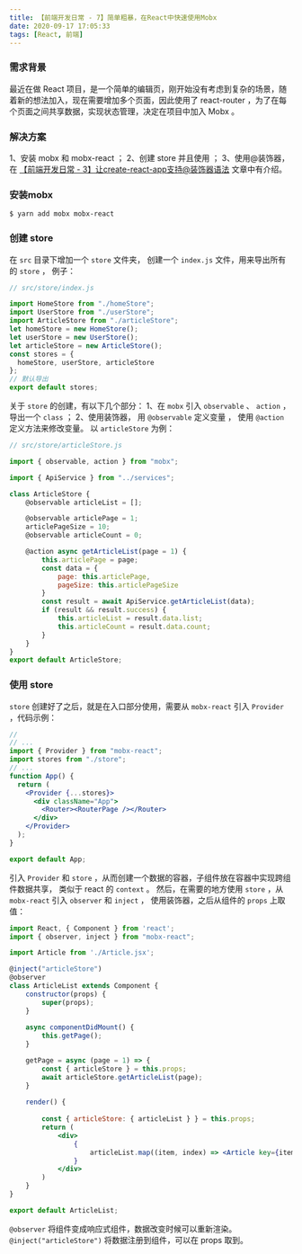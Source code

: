 ```yaml
---
title: 【前端开发日常 - 7】简单粗暴，在React中快速使用Mobx
date: 2020-09-17 17:05:33
tags: [React, 前端]
---
```


### 需求背景
最近在做 React 项目，是一个简单的编辑页，刚开始没有考虑到复杂的场景，随着新的想法加入，现在需要增加多个页面，因此使用了 react-router ，为了在每个页面之间共享数据，实现状态管理，决定在项目中加入 Mobx 。

### 解决方案
1、安装 mobx 和 mobx-react ；
2、创建 store 并且使用 ；
3、使用@装饰器，在 [【前端开发日常 - 3】让create-react-app支持@装饰器语法](http://moyufed.com/2020/09/17/%E3%80%90%E5%89%8D%E7%AB%AF%E5%BC%80%E5%8F%91%E6%97%A5%E5%B8%B8-3%E3%80%91%E8%AE%A9create-react-app%E6%94%AF%E6%8C%81-%E8%A3%85%E9%A5%B0%E5%99%A8%E8%AF%AD%E6%B3%95/) 文章中有介绍。

### 安装mobx

``` shell
$ yarn add mobx mobx-react
```
### 创建 store

在 `src` 目录下增加一个 `store` 文件夹， 创建一个 `index.js` 文件，用来导出所有的 `store` ， 例子：
``` javascript
// src/store/index.js

import HomeStore from "./homeStore";
import UserStore from "./userStore";
import ArticleStore from "./articleStore";
let homeStore = new HomeStore();
let userStore = new UserStore();
let articleStore = new ArticleStore();
const stores = {
  homeStore, userStore, articleStore
};
// 默认导出 
export default stores;
```
关于 `store` 的创建，有以下几个部分：
1、在 `mobx` 引入 `observable` 、 `action` ，导出一个 `class` ；
2、使用装饰器， 用 `@observable` 定义变量 ， 使用 `@action` 定义方法来修改变量。
以 `articleStore` 为例：

``` javascript
// src/store/articleStore.js

import { observable, action } from "mobx";

import { ApiService } from "../services";

class ArticleStore {
    @observable articleList = [];

    @observable articlePage = 1;
    articlePageSize = 10;
    @observable articleCount = 0;

    @action async getArticleList(page = 1) {
        this.articlePage = page;
        const data = {
            page: this.articlePage,
            pageSize: this.articlePageSize
        }
        const result = await ApiService.getArticleList(data);
        if (result && result.success) {
            this.articleList = result.data.list;
            this.articleCount = result.data.count;
        }
    }
}
export default ArticleStore;
```
### 使用 store
`store` 创建好了之后，就是在入口部分使用，需要从 `mobx-react` 引入 `Provider` ，代码示例：

``` jsx
//
// ...
import { Provider } from "mobx-react";
import stores from "./store";
// ...
function App() {
  return (
    <Provider {...stores}>
      <div className="App">
        <Router><RouterPage /></Router>
      </div>
    </Provider>
  );
}

export default App;

```
引入 `Provider` 和 `store` ，从而创建一个数据的容器，子组件放在容器中实现跨组件数据共享， 类似于 react 的 `context` 。
然后，在需要的地方使用 `store` ，从 `mobx-react` 引入 `observer` 和  `inject` ， 使用装饰器，之后从组件的 `props` 上取值：

``` jsx
import React, { Component } from 'react';
import { observer, inject } from "mobx-react";

import Article from './Article.jsx';

@inject("articleStore")
@observer
class ArticleList extends Component {
    constructor(props) {
        super(props); 
    }
  
  	async componentDidMount() {
        this.getPage();
    }

    getPage = async (page = 1) => {
        const { articleStore } = this.props;
        await articleStore.getArticleList(page);
    }
    
    render() {
        
        const { articleStore: { articleList } } = this.props;
        return (
            <div>
          		{
          			articleList.map((item, index) => <Article key={item._id} data={item} />)
    			}
			</div>
        )
    }
}

export default ArticleList;
```
`@observer` 将组件变成响应式组件，数据改变时候可以重新渲染。
`@inject("articleStore")` 将数据注册到组件，可以在 props 取到。